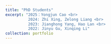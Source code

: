 ```yaml
---
title: "PhD Students"
excerpt: "2025：Yongjun Cao <br>
          2024: Zhi Xing, Zelong Liang <br>
          2023: Jianghong Yang, Hao Lan <br>
          2022: Jinyu Gu, Xinqing Li"
collection: portfolio
---
```


